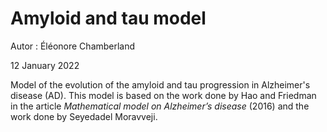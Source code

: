 # Amyloid and tau model

Autor : Éléonore Chamberland

12 January 2022

Model of the evolution of the amyloid and tau progression in Alzheimer's disease (AD).
This model is based on the work done by Hao and Friedman in the article _Mathematical model on Alzheimer’s disease_ (2016) 
and the work done by Seyedadel Moravveji.